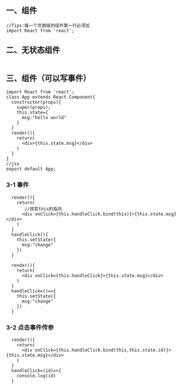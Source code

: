 ## 一、组件

```react
//Tips:每一个页面级的组件第一行必须加
import React from 'react';
```

## 二、无状态组件

```

```



## 三、组件（可以写事件）

```react
import React from 'react';
class App extends React.Component{
  constructor(props){
    super(props);
    this.state={
      msg:"hello world"
    }
  }
  render(){
    return(
      <div>{this.state.msg}</div>
    )
  }
}
//jsx
export default App;
```

### 3-1 事件

```react
  render(){
    return(
       //改变this的指向
      <div onClick={this.handleClick.bind(this)}>{this.state.msg}</div>
    )
  }
  handleClick(){
    this.setState({
      msg:"change"
    })
  }
```

```react
  render(){
    return(
      <div onClick={this.handleClick}>{this.state.msg}</div>
    )
  }
  handleClick=()=>{
    this.setState({
      msg:"change"
    })
  }
```

### 3-2 点击事件传参

```react
  render(){
    return(
      <div onClick={this.handleClick.bind(this,this.state.id)}>{this.state.msg}</div>
    )
  }
  handleClick=(id)=>{
    console.log(id)
  }
```



